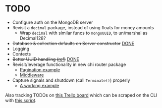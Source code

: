 # TODO

- Configure auth on the MongoDB server
- Revisit a `decimal` package, instead of using floats for money amounts
  - Wrap `decimal` with similar funcs to `mongoUUID`, to un/marshal as Decimal128?
- ~~Database & collection defaults on Server constructor~~ [DONE](https://github.com/jlucktay/rest-api/commit/1f69608b3b9c6ea1c31aa6b62a3ff0944152d05c)
- Logging
- Contexts
- ~~Better UUID handling ([ref](https://groups.google.com/forum/#!topic/mongodb-go-driver/vNHkY2EZq70))~~ [DONE](https://github.com/jlucktay/rest-api/commit/1f69608b3b9c6ea1c31aa6b62a3ff0944152d05c#diff-64e14639fdc8f8bdee63201031217aef)
- Revisit/leverage functionality in new chi router package
  - [Pagination example](https://github.com/go-chi/chi/blob/a86787d732a6ebbe0b7a70f61cd74c1ef9d88bd9/_examples/rest/main.go#L83)
  - [Middleware](https://godoc.org/github.com/go-chi/chi/middleware)
- Capture signals and shutdown (call `Terminate()`) properly
  - [A working example](https://github.com/jlucktay/golang-workbench/blob/master/stdlib/os/signal/cleanup.go)

Also tracking TODOs on [this Trello board](https://trello.com/b/e4ZeAJp4/restful-http-api) which can be scraped on the
CLI with [this script](../scripts/trello.sh).
